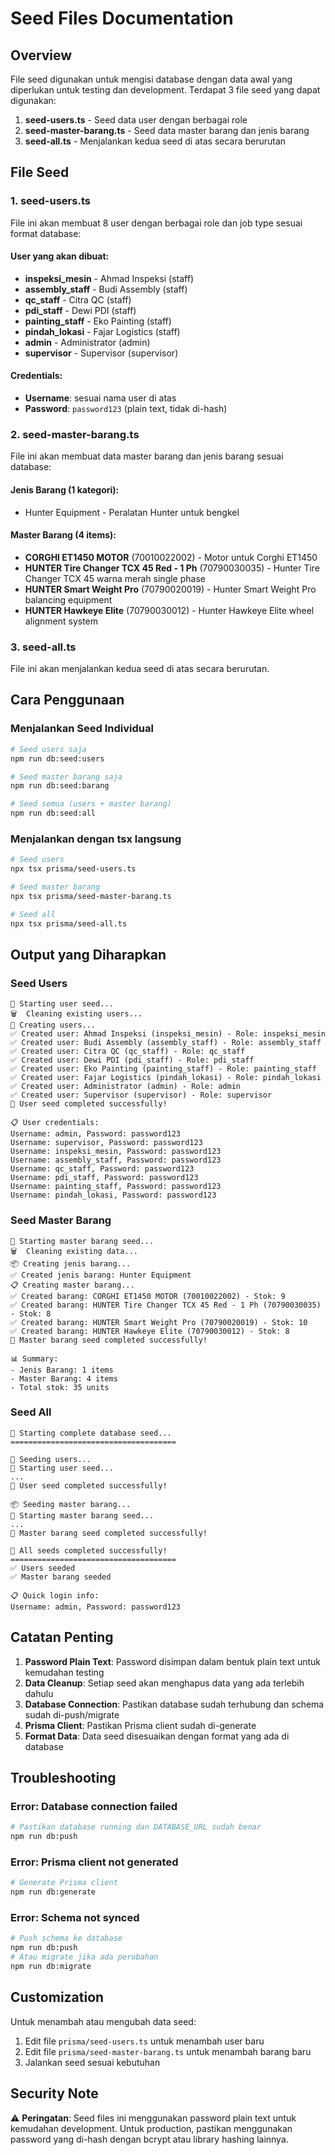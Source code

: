 # Seed Files Documentation

## Overview

File seed digunakan untuk mengisi database dengan data awal yang diperlukan untuk testing dan development. Terdapat 3 file seed yang dapat digunakan:

1. **seed-users.ts** - Seed data user dengan berbagai role
2. **seed-master-barang.ts** - Seed data master barang dan jenis barang
3. **seed-all.ts** - Menjalankan kedua seed di atas secara berurutan

## File Seed

### 1. seed-users.ts

File ini akan membuat 8 user dengan berbagai role dan job type sesuai format database:

#### User yang akan dibuat:
- **inspeksi_mesin** - Ahmad Inspeksi (staff)
- **assembly_staff** - Budi Assembly (staff)
- **qc_staff** - Citra QC (staff)
- **pdi_staff** - Dewi PDI (staff)
- **painting_staff** - Eko Painting (staff)
- **pindah_lokasi** - Fajar Logistics (staff)
- **admin** - Administrator (admin)
- **supervisor** - Supervisor (supervisor)

#### Credentials:
- **Username**: sesuai nama user di atas
- **Password**: `password123` (plain text, tidak di-hash)

### 2. seed-master-barang.ts

File ini akan membuat data master barang dan jenis barang sesuai database:

#### Jenis Barang (1 kategori):
- Hunter Equipment - Peralatan Hunter untuk bengkel

#### Master Barang (4 items):
- **CORGHI ET1450 MOTOR** (70010022002) - Motor untuk Corghi ET1450
- **HUNTER Tire Changer TCX 45 Red - 1 Ph** (70790030035) - Hunter Tire Changer TCX 45 warna merah single phase
- **HUNTER Smart Weight Pro** (70790020019) - Hunter Smart Weight Pro balancing equipment
- **HUNTER Hawkeye Elite** (70790030012) - Hunter Hawkeye Elite wheel alignment system

### 3. seed-all.ts

File ini akan menjalankan kedua seed di atas secara berurutan.

## Cara Penggunaan

### Menjalankan Seed Individual

```bash
# Seed users saja
npm run db:seed:users

# Seed master barang saja
npm run db:seed:barang

# Seed semua (users + master barang)
npm run db:seed:all
```

### Menjalankan dengan tsx langsung

```bash
# Seed users
npx tsx prisma/seed-users.ts

# Seed master barang
npx tsx prisma/seed-master-barang.ts

# Seed all
npx tsx prisma/seed-all.ts
```

## Output yang Diharapkan

### Seed Users
```
🌱 Starting user seed...
🗑️  Cleaning existing users...
👥 Creating users...
✅ Created user: Ahmad Inspeksi (inspeksi_mesin) - Role: inspeksi_mesin
✅ Created user: Budi Assembly (assembly_staff) - Role: assembly_staff
✅ Created user: Citra QC (qc_staff) - Role: qc_staff
✅ Created user: Dewi PDI (pdi_staff) - Role: pdi_staff
✅ Created user: Eko Painting (painting_staff) - Role: painting_staff
✅ Created user: Fajar Logistics (pindah_lokasi) - Role: pindah_lokasi
✅ Created user: Administrator (admin) - Role: admin
✅ Created user: Supervisor (supervisor) - Role: supervisor
🎉 User seed completed successfully!

📋 User credentials:
Username: admin, Password: password123
Username: supervisor, Password: password123
Username: inspeksi_mesin, Password: password123
Username: assembly_staff, Password: password123
Username: qc_staff, Password: password123
Username: pdi_staff, Password: password123
Username: painting_staff, Password: password123
Username: pindah_lokasi, Password: password123
```

### Seed Master Barang
```
🌱 Starting master barang seed...
🗑️  Cleaning existing data...
📦 Creating jenis barang...
✅ Created jenis barang: Hunter Equipment
📋 Creating master barang...
✅ Created barang: CORGHI ET1450 MOTOR (70010022002) - Stok: 9
✅ Created barang: HUNTER Tire Changer TCX 45 Red - 1 Ph (70790030035) - Stok: 8
✅ Created barang: HUNTER Smart Weight Pro (70790020019) - Stok: 10
✅ Created barang: HUNTER Hawkeye Elite (70790030012) - Stok: 8
🎉 Master barang seed completed successfully!

📊 Summary:
- Jenis Barang: 1 items
- Master Barang: 4 items
- Total stok: 35 units
```

### Seed All
```
🚀 Starting complete database seed...
=====================================

👥 Seeding users...
🌱 Starting user seed...
...
🎉 User seed completed successfully!

📦 Seeding master barang...
🌱 Starting master barang seed...
...
🎉 Master barang seed completed successfully!

🎉 All seeds completed successfully!
=====================================
✅ Users seeded
✅ Master barang seeded

📋 Quick login info:
Username: admin, Password: password123
```

## Catatan Penting

1. **Password Plain Text**: Password disimpan dalam bentuk plain text untuk kemudahan testing
2. **Data Cleanup**: Setiap seed akan menghapus data yang ada terlebih dahulu
3. **Database Connection**: Pastikan database sudah terhubung dan schema sudah di-push/migrate
4. **Prisma Client**: Pastikan Prisma client sudah di-generate
5. **Format Data**: Data seed disesuaikan dengan format yang ada di database

## Troubleshooting

### Error: Database connection failed
```bash
# Pastikan database running dan DATABASE_URL sudah benar
npm run db:push
```

### Error: Prisma client not generated
```bash
# Generate Prisma client
npm run db:generate
```

### Error: Schema not synced
```bash
# Push schema ke database
npm run db:push
# Atau migrate jika ada perubahan
npm run db:migrate
```

## Customization

Untuk menambah atau mengubah data seed:

1. Edit file `prisma/seed-users.ts` untuk menambah user baru
2. Edit file `prisma/seed-master-barang.ts` untuk menambah barang baru
3. Jalankan seed sesuai kebutuhan

## Security Note

⚠️ **Peringatan**: Seed files ini menggunakan password plain text untuk kemudahan development. Untuk production, pastikan menggunakan password yang di-hash dengan bcrypt atau library hashing lainnya.
